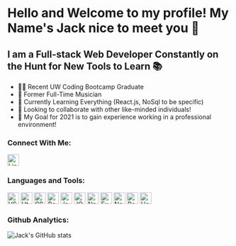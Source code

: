 # Hello and Welcome to my profile! My Name's Jack nice to meet you 👋

## I am a Full-stack Web Developer Constantly on the Hunt for New Tools to Learn 📚
- 👨‍🎓 Recent UW Coding Bootcamp Graduate
- 🎷 Former Full-Time Musician
- 🌱 Currently Learning Everything (React.js, NoSql to be specific)
- 👥 Looking to collaborate with other like-minded individuals!
- 📅 My Goal for 2021 is to gain experience working in a professional environment!

### Connect With Me:
[<img src='https://cdn.jsdelivr.net/gh/devicons/devicon/icons/linkedin/linkedin-original.svg' alt='Linkedin Icon' width='26px'/>](https://www.linkedin.com/in/jack-bentsen/)

### Languages and Tools:
<img src='https://cdn.jsdelivr.net/gh/devicons/devicon/icons/vscode/vscode-original.svg' alt='VSCode Icon' width='26px'/>  <img src='https://cdn.jsdelivr.net/gh/devicons/devicon/icons/html5/html5-original.svg' alt='Html Icon' width='26px'/>  <img src='https://cdn.jsdelivr.net/gh/devicons/devicon/icons/css3/css3-original.svg' alt='CSS Icon' width='26px'/>  <img src='https://cdn.jsdelivr.net/gh/devicons/devicon/icons/bootstrap/bootstrap-plain.svg' alt='Bootstrap Icon' width='26px'/>  <img src='https://cdn.jsdelivr.net/gh/devicons/devicon/icons/javascript/javascript-original.svg' alt='Javascript Icon' width='26px'/>  <img src='https://cdn.jsdelivr.net/gh/devicons/devicon/icons/jquery/jquery-original.svg' alt='JQuery Icon' width='26px'/>  <img src='https://cdn.jsdelivr.net/gh/devicons/devicon/icons/npm/npm-original-wordmark.svg' alt='Npm Icon' width='26px'/>  <img src='https://cdn.jsdelivr.net/gh/devicons/devicon/icons/express/express-original.svg' alt='Express Icon' width='26px'/>  <img src='https://cdn.jsdelivr.net/gh/devicons/devicon/icons/nodejs/nodejs-original.svg' alt='Node.js Icon' width='26px'/>  <img src='https://cdn.jsdelivr.net/gh/devicons/devicon/icons/react/react-original.svg' alt='React Icon' width='26px'/>  <img src='https://cdn.jsdelivr.net/gh/devicons/devicon/icons/heroku/heroku-original.svg' alt='Heroku Icon' width='26px'/>

### Github Analytics:
![Jack's GitHub stats](https://github-readme-stats.vercel.app/api?username=atlas238&show_icons=true&theme=dark)

